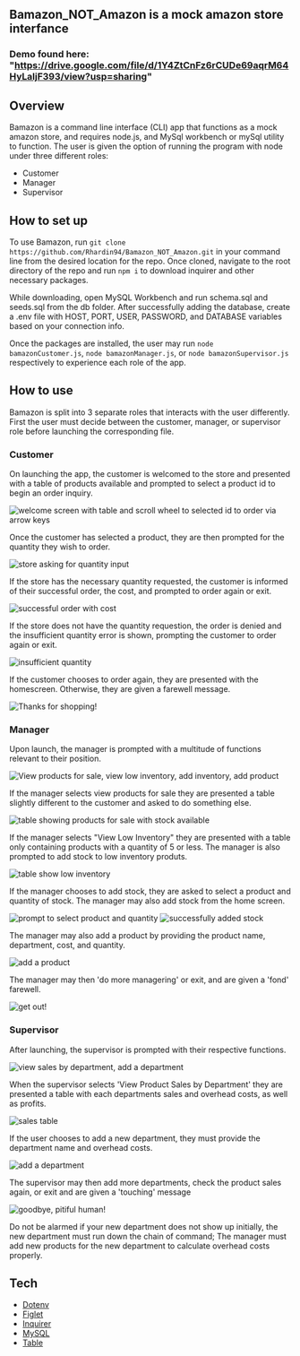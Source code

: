 ## Bamazon_NOT_Amazon is a mock amazon store interfance
### Demo found here: "https://drive.google.com/file/d/1Y4ZtCnFz6rCUDe69aqrM64HyLaljF393/view?usp=sharing"
## Overview
Bamazon is a command line interface (CLI) app that functions as a mock amazon store, and requires node.js, and MySql workbench or mySql utility to function. The user is given the option of running the program with node under three different roles:
* Customer
* Manager
* Supervisor
## How to set up
To use Bamazon, run `git clone https://github.com/Rhardin94/Bamazon_NOT_Amazon.git` in your command line from the desired location for the repo. Once cloned, navigate to the root directory of the repo and run `npm i` to download inquirer and other necessary packages.

While downloading, open MySQL Workbench and run schema.sql and seeds.sql from the db folder. After successfully adding the database, create a .env file with HOST, PORT, USER, PASSWORD, and DATABASE variables based on your connection info.

Once the packages are installed, the user may run `node bamazonCustomer.js`, `node bamazonManager.js`, or `node bamazonSupervisor.js` respectively to experience each role of the app.
## How to use
Bamazon is split into 3 separate roles that interacts with the user differently. First the user must decide between the customer, manager, or supervisor role before launching the corresponding file.

### Customer
On launching the app, the customer is welcomed to the store and presented with a table of products available and prompted to select a product id to begin an order inquiry.

![welcome screen with table and scroll wheel to selected id to order via arrow keys](/assets/screenshots/customer/home.jpg)

Once the customer has selected a product, they are then prompted for the quantity they wish to order.

![store asking for quantity input](/assets/screenshots/customer/quantity.jpg)

If the store has the necessary quantity requested, the customer is informed of their successful order, the cost, and prompted to order again or exit.

![successful order with cost](/assets/screenshots/customer/success.jpg)

If the store does not have the quantity requestion, the order is denied and the insufficient quantity error is shown, prompting the customer to order again or exit.

![insufficient quantity](/assets/screenshots/customer/err.jpg)

If the customer chooses to order again, they are presented with the homescreen. Otherwise, they are given a farewell message.

![Thanks for shopping!](/assets/screenshots/customer/exit.jpg)

### Manager
Upon launch, the manager is prompted with a multitude of functions relevant to their position.

![View products for sale, view low inventory, add inventory, add product](/assets/screenshots/manager/home.jpg)

If the manager selects view products for sale they are presented a table slightly different to the customer and asked to do something else.

![table showing products for sale with stock available](/assets/screenshots/manager/currents.jpg)

If the manager selects "View Low Inventory" they are presented with a table only containing products with a quantity of 5 or less.
The manager is also prompted to add stock to low inventory produts.

![table show low inventory](/assets/screenshots/manager/low.jpg)

If the manager chooses to add stock, they are asked to select a product and quantity of stock.
The manager may also add stock from the home screen.

![prompt to select product and quantity](/assets/screenshots/manager/stock.jpg)
![successfully added stock](/assets/screenshots/manager/added.jpg)

The manager may also add a product by providing the product name, department, cost, and quantity.

![add a product](/assets/screenshots/manager/new.jpg)

The manager may then 'do more managering' or exit, and are given a 'fond' farewell.

![get out!](/assets/screenshots/manager/exit.jpg)

### Supervisor
After launching, the supervisor is prompted with their respective functions.

![view sales by department, add a department](/assets/screenshots/supervisor/home.jpg)

When the supervisor selects 'View Product Sales by Department' they are presented a table with each departments sales and overhead costs, as well as profits.

![sales table](/assets/screenshots/supervisor/sales.jpg)

If the user chooses to add a new department, they must provide the department name and overhead costs.

![add a department](/assets/screenshots/supervisor/add.jpg)

The supervisor may then add more departments, check the product sales again, or exit and are given a 'touching' message

![goodbye, pitiful human!](/assets/screenshots/supervisor/exit.jpg)

Do not be alarmed if your new department does not show up initially, the new department must run down the chain of command; The manager must add new products for the new department to calculate overhead costs properly.

## Tech
* [Dotenv](https://www.npmjs.com/package/dotenv)
* [Figlet](https://www.npmjs.com/package/figlet)
* [Inquirer](https://www.npmjs.com/package/inquirer)
* [MySQL](https://www.mysql.com/)
* [Table](https://www.npmjs.com/package/table)